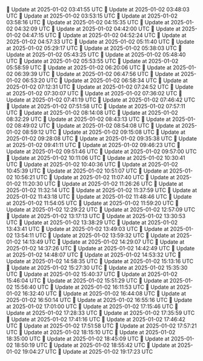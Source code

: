 🔄 Update at 2025-01-02 03:41:55 UTC
🔄 Update at 2025-01-02 03:48:03 UTC
🔄 Update at 2025-01-02 03:53:15 UTC
🔄 Update at 2025-01-02 03:58:16 UTC
🔄 Update at 2025-01-02 04:15:35 UTC
🔄 Update at 2025-01-02 04:32:09 UTC
🔄 Update at 2025-01-02 04:42:00 UTC
🔄 Update at 2025-01-02 04:47:15 UTC
🔄 Update at 2025-01-02 04:52:24 UTC
🔄 Update at 2025-01-02 04:57:33 UTC
🔄 Update at 2025-01-02 05:11:40 UTC
🔄 Update at 2025-01-02 05:29:17 UTC
🔄 Update at 2025-01-02 05:38:03 UTC
🔄 Update at 2025-01-02 05:43:25 UTC
🔄 Update at 2025-01-02 05:48:40 UTC
🔄 Update at 2025-01-02 05:53:55 UTC
🔄 Update at 2025-01-02 05:58:59 UTC
🔄 Update at 2025-01-02 06:20:06 UTC
🔄 Update at 2025-01-02 06:39:39 UTC
🔄 Update at 2025-01-02 06:47:56 UTC
🔄 Update at 2025-01-02 06:53:20 UTC
🔄 Update at 2025-01-02 06:58:34 UTC
🔄 Update at 2025-01-02 07:12:31 UTC
🔄 Update at 2025-01-02 07:24:52 UTC
🔄 Update at 2025-01-02 07:30:07 UTC
🔄 Update at 2025-01-02 07:36:02 UTC
🔄 Update at 2025-01-02 07:41:19 UTC
🔄 Update at 2025-01-02 07:46:42 UTC
🔄 Update at 2025-01-02 07:51:58 UTC
🔄 Update at 2025-01-02 07:57:11 UTC
🔄 Update at 2025-01-02 08:14:08 UTC
🔄 Update at 2025-01-02 08:32:29 UTC
🔄 Update at 2025-01-02 08:43:13 UTC
🔄 Update at 2025-01-02 08:49:02 UTC
🔄 Update at 2025-01-02 08:54:08 UTC
🔄 Update at 2025-01-02 08:59:12 UTC
🔄 Update at 2025-01-02 09:15:08 UTC
🔄 Update at 2025-01-02 09:28:08 UTC
🔄 Update at 2025-01-02 09:35:38 UTC
🔄 Update at 2025-01-02 09:41:11 UTC
🔄 Update at 2025-01-02 09:46:23 UTC
🔄 Update at 2025-01-02 09:51:46 UTC
🔄 Update at 2025-01-02 09:57:00 UTC
🔄 Update at 2025-01-02 10:11:06 UTC
🔄 Update at 2025-01-02 10:30:41 UTC
🔄 Update at 2025-01-02 10:40:36 UTC
🔄 Update at 2025-01-02 10:45:39 UTC
🔄 Update at 2025-01-02 10:51:07 UTC
🔄 Update at 2025-01-02 10:56:21 UTC
🔄 Update at 2025-01-02 11:07:40 UTC
🔄 Update at 2025-01-02 11:20:30 UTC
🔄 Update at 2025-01-02 11:26:26 UTC
🔄 Update at 2025-01-02 11:32:14 UTC
🔄 Update at 2025-01-02 11:37:59 UTC
🔄 Update at 2025-01-02 11:43:18 UTC
🔄 Update at 2025-01-02 11:48:46 UTC
🔄 Update at 2025-01-02 11:54:05 UTC
🔄 Update at 2025-01-02 11:59:20 UTC
🔄 Update at 2025-01-02 12:29:22 UTC
🔄 Update at 2025-01-02 12:57:09 UTC
🔄 Update at 2025-01-02 13:17:13 UTC
🔄 Update at 2025-01-02 13:30:53 UTC
🔄 Update at 2025-01-02 13:38:29 UTC
🔄 Update at 2025-01-02 13:43:41 UTC
🔄 Update at 2025-01-02 13:49:03 UTC
🔄 Update at 2025-01-02 13:54:11 UTC
🔄 Update at 2025-01-02 13:59:32 UTC
🔄 Update at 2025-01-02 14:13:49 UTC
🔄 Update at 2025-01-02 14:29:07 UTC
🔄 Update at 2025-01-02 14:37:26 UTC
🔄 Update at 2025-01-02 14:42:49 UTC
🔄 Update at 2025-01-02 14:48:07 UTC
🔄 Update at 2025-01-02 14:53:32 UTC
🔄 Update at 2025-01-02 14:58:35 UTC
🔄 Update at 2025-01-02 15:13:16 UTC
🔄 Update at 2025-01-02 15:27:30 UTC
🔄 Update at 2025-01-02 15:35:30 UTC
🔄 Update at 2025-01-02 15:40:37 UTC
🔄 Update at 2025-01-02 15:46:04 UTC
🔄 Update at 2025-01-02 15:51:29 UTC
🔄 Update at 2025-01-02 15:56:40 UTC
🔄 Update at 2025-01-02 16:11:53 UTC
🔄 Update at 2025-01-02 16:32:40 UTC
🔄 Update at 2025-01-02 16:44:08 UTC
🔄 Update at 2025-01-02 16:50:14 UTC
🔄 Update at 2025-01-02 16:55:16 UTC
🔄 Update at 2025-01-02 17:01:00 UTC
🔄 Update at 2025-01-02 17:15:46 UTC
🔄 Update at 2025-01-02 17:28:33 UTC
🔄 Update at 2025-01-02 17:35:59 UTC
🔄 Update at 2025-01-02 17:41:16 UTC
🔄 Update at 2025-01-02 17:46:42 UTC
🔄 Update at 2025-01-02 17:51:58 UTC
🔄 Update at 2025-01-02 17:57:21 UTC
🔄 Update at 2025-01-02 18:15:10 UTC
🔄 Update at 2025-01-02 18:35:00 UTC
🔄 Update at 2025-01-02 18:45:09 UTC
🔄 Update at 2025-01-02 18:50:19 UTC
🔄 Update at 2025-01-02 18:55:42 UTC
🔄 Update at 2025-01-02 19:04:27 UTC
🔄 Update at 2025-01-02 19:17:23 UTC
